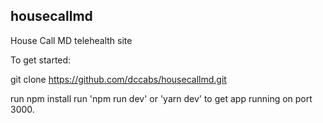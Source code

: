 ## housecallmd

House Call MD telehealth site

To get started:

git clone https://github.com/dccabs/housecallmd.git

run npm install run 'npm run dev' or 'yarn dev' to get app running on port 3000.
